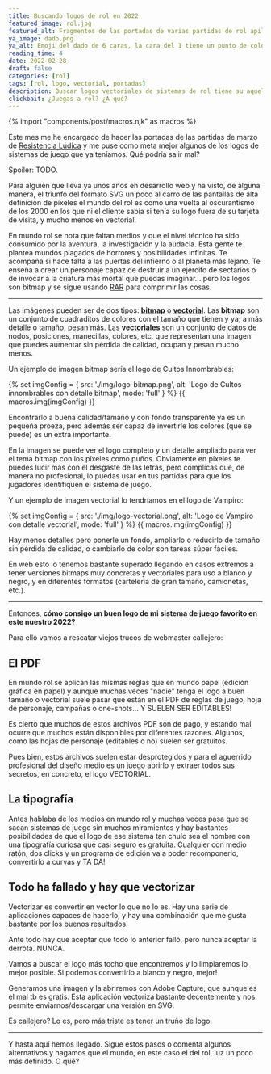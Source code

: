 ```yaml
---
title: Buscando logos de rol en 2022
featured_image: rol.jpg
featured_alt: Fragmentos de las portadas de varias partidas de rol apiladas una detrás de otra (hacia el fondo) donde se ven diferente logos de sistemas de juego.
ya_image: dado.png
ya_alt: Emoji del dado de 6 caras, la cara del 1 tiene un punto de color rjo mientras las caras de 2 y 6 solo tienen puntos negros.
reading_time: 4
date: 2022-02-28
draft: false
categories: [rol]
tags: [rol, logo, vectorial, portadas]
description: Buscar logos vectoriales de sistemas de rol tiene su aquel, y te lo cuento.
clickbait: ¿Juegas a rol? ¿A qué?
---
```

{% import "components/post/macros.njk" as macros %}

Este mes me he encargado de hacer las portadas de las partidas de marzo de [Resistencia Lúdica](https://resistencialudica.com) y me puse como meta mejor algunos de los logos de sistemas de juego que ya teníamos. Qué podría salir mal?

Spoiler: TODO.

Para alguien que lleva ya unos años en desarrollo web y ha visto, de alguna manera, el triunfo del formato SVG un poco al carro de las pantallas de alta definición de píxeles el mundo del rol es como una vuelta al oscurantismo de los 2000 en los que ni el cliente sabía si tenía su logo fuera de su tarjeta de visita, y mucho menos en vectorial.

En mundo rol se nota que faltan medios y que el nivel técnico ha sido consumido por la aventura, la investigación y la audacia. Esta gente te plantea mundos plagados de horrores y posibilidades infinitas. Te acompaña si hace falta a las puertas del infierno o al planeta más lejano. Te enseña a crear un personaje capaz de destruir a un ejército de sectarios o de invocar a la criatura más mortal que puedas imaginar... pero los logos son bitmap y se sigue usando [RAR](https://es.wikipedia.org/wiki/RAR) para comprimir las cosas.

---

Las imágenes pueden ser de dos tipos: **[bitmap](https://es.wikipedia.org/wiki/Imagen_de_mapa_de_bits)** o **[vectorial](https://es.wikipedia.org/wiki/Gráfico_vectorial)**.
Las **bitmap** son un conjunto de cuadraditos de colores con el tamaño que tienen y ya; a más detalle o tamaño, pesan más.
Las **vectoriales** son un conjunto de datos de nodos, posiciones, manecillas, colores, etc. que representan una imagen que puedes aumentar sin pérdida de calidad, ocupan y pesan mucho menos.

Un ejemplo de imagen bitmap sería el logo de Cultos Innombrables:

{% set imgConfig = {
  src: './img/logo-bitmap.png',
  alt: 'Logo de Cultos innombrables con detalle bitmap',
  mode: 'full'
} %}
{{ macros.img(imgConfig) }}

Encontrarlo a buena calidad/tamaño y con fondo transparente ya es un pequeña proeza, pero además ser capaz de invertirle los colores (que se puede) es un extra importante.

En la imagen se puede ver el logo completo y un detalle ampliado para ver el tema bitmap con los píxeles como puños.
Obviamente en píxeles te puedes lucir más con el desgaste de las letras, pero complicas que, de manera no profesional, lo puedas usar en tus partidas para que los jugadores identifiquen el sistema de juego.

Y un ejemplo de imagen vectorial lo tendríamos en el logo de Vampiro:

{% set imgConfig = {
  src: './img/logo-vectorial.png',
  alt: 'Logo de Vampiro con detalle vectorial',
  mode: 'full'
} %}
{{ macros.img(imgConfig) }}

Hay menos detalles pero ponerle un fondo, ampliarlo o reducirlo de tamaño sin pérdida de calidad, o cambiarlo de color son tareas súper fáciles.

En web esto lo tenemos bastante superado llegando en casos extremos a tener versiones bitmaps muy concretas y vectoriales para uso a blanco y negro, y en diferentes formatos (cartelería de gran tamaño, camionetas, etc.).

---

Entonces, **cómo consigo un buen logo de mi sistema de juego favorito en este nuestro 2022?**

Para ello vamos a rescatar viejos trucos de webmaster callejero:

## El PDF

En mundo rol se aplican las mismas reglas que en mundo papel (edición gráfica en papel) y aunque muchas veces "nadie" tenga el logo a buen tamaño o vectorial suele pasar que están en el PDF de reglas de juego, hoja de personaje, campañas o one-shots... Y SUELEN SER EDITABLES!

Es cierto que muchos de estos archivos PDF son de pago, y estando mal ocurre que muchos están disponibles por diferentes razones. Algunos, como las hojas de personaje (editables o no) suelen ser gratuitos.

Pues bien, estos archivos suelen estar desprotegidos y para el aguerrido profesional del diseño medio es un juego abrirlo y extraer todos sus secretos, en concreto, el logo VECTORIAL.

## La tipografía

Antes hablaba de los medios en mundo rol y muchas veces pasa que se sacan sistemas de juego sin muchos miramientos y hay bastantes posibilidades de que el logo de ese sistema tan chulo sea el nombre con una tipografía curiosa que casi seguro es gratuita. Cualquier con medio ratón, dos clicks y un programa de edición va a poder recomponerlo, convertirlo a curvas y TA DA!

## Todo ha fallado y hay que vectorizar

Vectorizar es convertir en vector lo que no lo es. Hay una serie de aplicaciones capaces de hacerlo, y hay una combinación que me gusta bastante por los buenos resultados.

Ante todo hay que aceptar que todo lo anterior falló, pero nunca aceptar la derrota. NUNCA.

Vamos a buscar el logo más tocho que encontremos y lo limpiaremos lo mejor posible. Si podemos convertirlo a blanco y negro, mejor!

Generamos una imagen y la abriremos con Adobe Capture, que aunque es el mal tb es gratis. Esta aplicación vectoriza bastante decentemente y nos permite enviarnos/descargar una versión en SVG.

Es callejero? Lo es, pero más triste es tener un truño de logo.

---

Y hasta aquí hemos llegado. Sigue estos pasos o comenta algunos alternativos y hagamos que el mundo, en este caso el del rol, luz un poco más definido. O qué?

